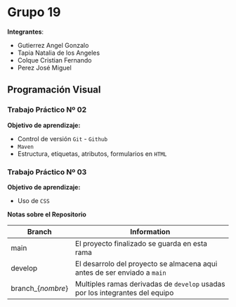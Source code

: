 # Grupo 19
**Integrantes**:
- Gutierrez Angel Gonzalo
- Tapia Natalia de los Angeles
- Colque Cristian Fernando
- Perez José Miguel

## Programación Visual
### Trabajo Práctico Nº 02 

**Objetivo de aprendizaje:**
+ Control de versión `Git` - `Github`
+ `Maven`
+ Estructura, etiquetas, atributos, formularios en `HTML`

### Trabajo Práctico Nº 03
**Objetivo de aprendizaje:**
+ Uso de `CSS`

**Notas sobre el Repositorio**

| Branch  | Information |
| ------------- | ------------- |
| main | El proyecto finalizado se guarda en esta rama |
| develop | El desarrolo del proyecto se almacena aqui antes de ser enviado a `main`  |
| branch_{*nombre*} | Multiples ramas derivadas de `develop` usadas por los integrantes del equipo  |
